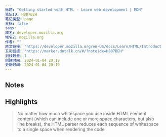 ```yaml
---
标题: "Getting started with HTML - Learn web development | MDN"
笔记ID: H887BEH
笔记类型: page
星标: false
tags: 
域名: developer.mozilla.org
域名2: mozilla.org
作者: ""
原文链接: "https://developer.mozilla.org/en-US/docs/Learn/HTML/Introduction_to_HTML/Getting_started"
五彩链接: "https://marker.dotalk.cn/#/?noteidx=H887BEH"
划线数量: 1
创建时间: 2024-01-04 20:19
更新时间: 2024-01-04 20:19
---
```


## Notes


## Highlights
> No matter how much whitespace you use inside HTML element content (which can include one or more space characters, but also line breaks), the HTML parser reduces each sequence of whitespace to a single space when rendering the code

